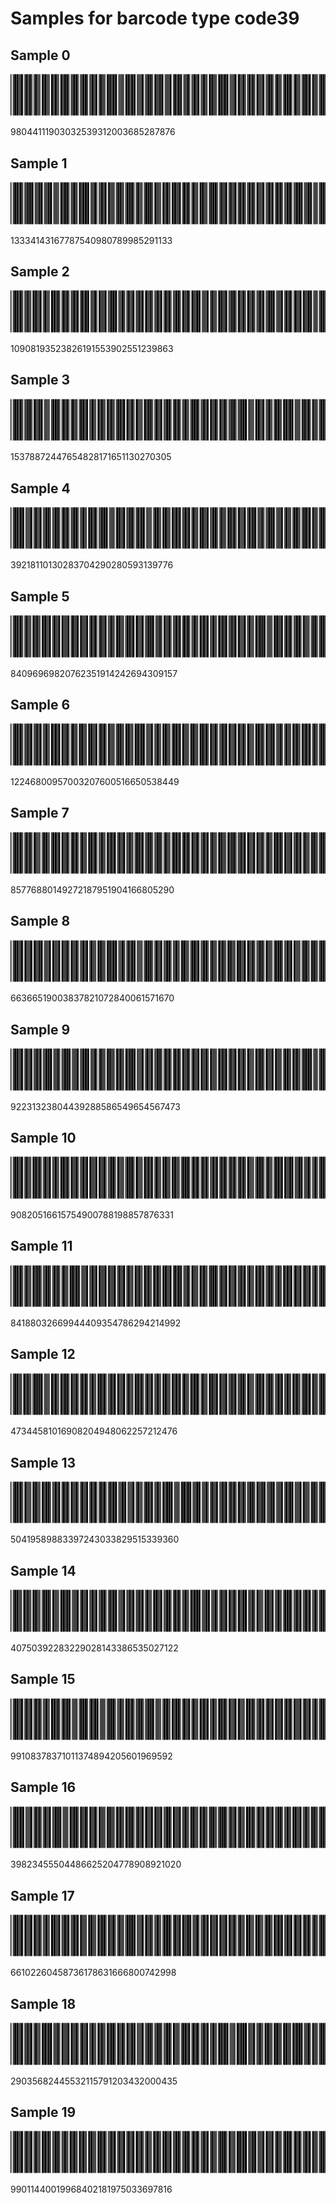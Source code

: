 # Samples for barcode type code39

## Sample 0
![](0.png)

98044111903032539312003685287876

## Sample 1
![](1.png)

13334143167787540980789985291133

## Sample 2
![](2.png)

10908193523826191553902551239863

## Sample 3
![](3.png)

15378872447654828171651130270305

## Sample 4
![](4.png)

39218110130283704290280593139776

## Sample 5
![](5.png)

84096969820762351914242694309157

## Sample 6
![](6.png)

12246800957003207600516650538449

## Sample 7
![](7.png)

85776880149272187951904166805290

## Sample 8
![](8.png)

66366519003837821072840061571670

## Sample 9
![](9.png)

92231323804439288586549654567473

## Sample 10
![](10.png)

90820516615754900788198857876331

## Sample 11
![](11.png)

84188032669944409354786294214992

## Sample 12
![](12.png)

47344581016908204948062257212476

## Sample 13
![](13.png)

50419589883397243033829515339360

## Sample 14
![](14.png)

40750392283229028143386535027122

## Sample 15
![](15.png)

99108378371011374894205601969592

## Sample 16
![](16.png)

39823455504486625204778908921020

## Sample 17
![](17.png)

66102260458736178631666800742998

## Sample 18
![](18.png)

29035682445532115791203432000435

## Sample 19
![](19.png)

99011440019968402181975033697816

